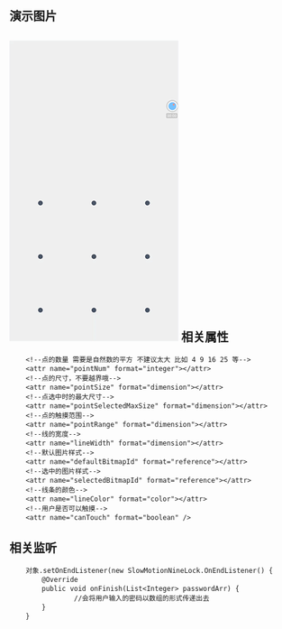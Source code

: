 演示图片
--------
![image](https://github.com/bouquet12138/pictureLibrary/blob/master/ninePoint.gif)
相关属性
--------
		<!--点的数量 需要是自然数的平方 不建议太大 比如 4 9 16 25 等-->
        <attr name="pointNum" format="integer"></attr>
        <!--点的尺寸，不要越界哦-->
        <attr name="pointSize" format="dimension"></attr>
        <!--点选中时的最大尺寸-->
        <attr name="pointSelectedMaxSize" format="dimension"></attr>
        <!--点的触摸范围-->
        <attr name="pointRange" format="dimension"></attr>
        <!--线的宽度-->
        <attr name="lineWidth" format="dimension"></attr>
        <!--默认图片样式-->
        <attr name="defaultBitmapId" format="reference"></attr>
        <!--选中的图片样式-->
        <attr name="selectedBitmapId" format="reference"></attr>
        <!--线条的颜色-->
        <attr name="lineColor" format="color"></attr>
        <!--用户是否可以触摸-->
        <attr name="canTouch" format="boolean" />
相关监听
-------
		对象.setOnEndListener(new SlowMotionNineLock.OnEndListener() {
            @Override
            public void onFinish(List<Integer> passwordArr) {
					//会将用户输入的密码以数组的形式传递出去
			}
		}
